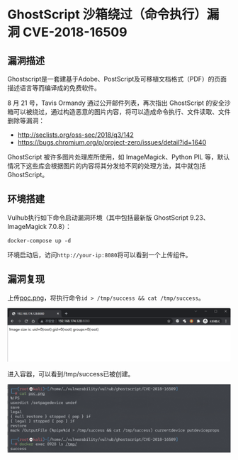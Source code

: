 # GhostScript 沙箱绕过（命令执行）漏洞 CVE-2018-16509

## 漏洞描述

Ghostscript是一套建基于Adobe、PostScript及可移植文档格式（PDF）的页面描述语言等而编译成的免费软件。

8 月 21 号，Tavis Ormandy 通过公开邮件列表，再次指出 GhostScript 的安全沙箱可以被绕过，通过构造恶意的图片内容，将可以造成命令执行、文件读取、文件删除等漏洞：

- http://seclists.org/oss-sec/2018/q3/142
- https://bugs.chromium.org/p/project-zero/issues/detail?id=1640

GhostScript 被许多图片处理库所使用，如 ImageMagick、Python PIL 等，默认情况下这些库会根据图片的内容将其分发给不同的处理方法，其中就包括 GhostScript。

## 环境搭建

Vulhub执行如下命令启动漏洞环境（其中包括最新版 GhostScript 9.23、ImageMagick 7.0.8）：

```
docker-compose up -d
```

环境启动后，访问`http://your-ip:8080`将可以看到一个上传组件。

## 漏洞复现

上传[poc.png](https://github.com/vulhub/vulhub/blob/master/ghostscript/CVE-2018-16509/poc.png)，将执行命令`id > /tmp/success && cat /tmp/success`。

![image-20220223191635128](images/202202231916175.png)

进入容器，可以看到/tmp/success已被创建。

![image-20220223192502496](images/202202231925597.png)

